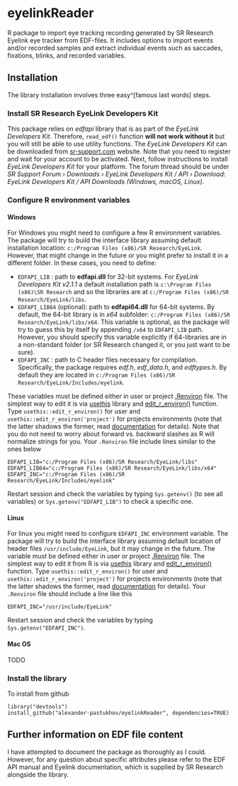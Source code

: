 # eyelinkReader

R package to import eye tracking recording generated by SR Research Eyelink eye tracker from  EDF-files. It includes options to import events and/or recorded samples and extract individual events such as saccades, fixations, blinks, and recorded variables.

## Installation

The library installation involves three easy^[famous last words] steps.

### Install SR Research EyeLink Developers Kit
This package relies on _edfapi_ library that is as part of the _EyeLink Developers Kit_. Therefore, `read_edf()` function **will not work without it** but you will still be able to use utility functions. The _EyeLink Developers Kit_ can be downloaded from [sr-support.com](https://www.sr-support.com/) website. Note that you need to register and wait for your account to be activated. Next, follow instructions to install _EyeLink Developers Kit_ for your platform. The forum thread should be under _SR Support Forum › Downloads › EyeLink Developers Kit / API › Download: EyeLink Developers Kit / API Downloads (Windows, macOS, Linux)_.

### Configure R environment variables

#### Windows
For Windows you might need to configure a few R environment variables. The package will try to build the interface library assuming default installation location: `c:/Program Files (x86)/SR Research/EyeLink`. However, that might change in the future or you might prefer to install it in a different folder. In these cases, you need to define:

* `EDFAPI_LIB` : path to **edfapi.dll** for 32-bit systems. For _EyeLink Developers Kit v2.1.1_ a default installation path is `c:\Program Files (x86)\SR Research` and so the libraries are at `c:/Program Files (x86)/SR Research/EyeLink/libs`.
* `EDFAPI_LIB64` (optional): path to **edfapi64.dll** for 64-bit systems. By default, the 64-bit library is in _x64_ subfolder:  `c:/Program Files (x86)/SR Research/EyeLink/libs/x64`. This variable is optional, as the package will try to guess this by itself by appending `/x64` to `EDFAPI_LIB` path. However, you should specify this variable explicitly if 64-libraries are in a non-standard folder (or SR Research changed it, or you just want to be sure).
* `EDFAPI_INC` : path to C header files necessary for compilation. Specifically, the package requires _edf.h_, _edf_data.h_, and _edftypes.h_. By default they are located in `c:/Program Files (x86)/SR Research/EyeLink/Includes/eyelink`.

These variables must be defined either in user or project [.Renviron](https://stat.ethz.ch/R-manual/R-devel/library/base/html/Startup.html) file. The simplest way to edit it is via [usethis](https://usethis.r-lib.org/) library and [edit_r_environ()](https://usethis.r-lib.org/reference/edit.html) function. Type `usethis::edit_r_environ()` for user and `usethis::edit_r_environ('project')` for projects environments (note that the latter shadows the former, read [documentation](https://usethis.r-lib.org/) for details). Note that you do not need to worry about forward vs. backward slashes as R will normalize strings for you. Your `.Renviron` file include lines similar to the ones below
```
EDFAPI_LIB="c:/Program Files (x86)/SR Research/EyeLink/libs"
EDFAPI_LIB64="c:/Program Files (x86)/SR Research/EyeLink/libs/x64"
EDFAPI_INC="c:/Program Files (x86)/SR Research/EyeLink/Includes/eyelink"
```
Restart session and check the variables by typing `Sys.getenv()` (to see all variables) or `Sys.getenv("EDFAPI_LIB")` to check a specific one.

#### Linux
For linux you might need to configure `EDFAPI_INC` environment variable. The package will try to build the interface library assuming default location of header files `/usr/include/EyeLink`, but it may change in the future. The variable must be defined either in user or project [.Renviron](https://stat.ethz.ch/R-manual/R-devel/library/base/html/Startup.html) file. The simplest way to edit it from R is via [usethis](https://usethis.r-lib.org/) library and [edit_r_environ()](https://usethis.r-lib.org/reference/edit.html) function. Type `usethis::edit_r_environ()` for user and `usethis::edit_r_environ('project')` for projects environments (note that the latter shadows the former, read [documentation](https://usethis.r-lib.org/) for details). Your `.Renviron` file should include a line like this
```
EDFAPI_INC="/usr/include/EyeLink"
```
Restart session and check the variables by typing `Sys.getenv("EDFAPI_INC")`.

#### Mac OS
TODO

### Install the library

To install from github
```
library("devtools")
install_github("alexander-pastukhov/eyelinkReader", dependencies=TRUE)
```


## Further information on EDF file content

I have attempted to document the package as thoroughly as I could. However, for any question about specific attributes please refer to the EDF API manual and Eyelink documentation, which is supplied by SR Research alongside the library.

